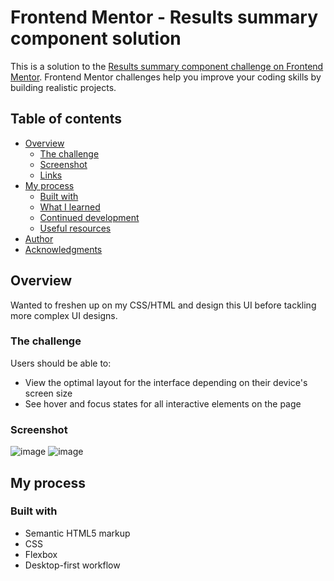 # Frontend Mentor - Results summary component solution

This is a solution to the [Results summary component challenge on Frontend Mentor](https://www.frontendmentor.io/challenges/results-summary-component-CE_K6s0maV). Frontend Mentor challenges help you improve your coding skills by building realistic projects.

## Table of contents

- [Overview](#overview)
  - [The challenge](#the-challenge)
  - [Screenshot](#screenshot)
  - [Links](#links)
- [My process](#my-process)
  - [Built with](#built-with)
  - [What I learned](#what-i-learned)
  - [Continued development](#continued-development)
  - [Useful resources](#useful-resources)
- [Author](#author)
- [Acknowledgments](#acknowledgments)

## Overview

Wanted to freshen up on my CSS/HTML and design this UI before tackling more complex UI designs.

### The challenge

Users should be able to:

- View the optimal layout for the interface depending on their device's screen size
- See hover and focus states for all interactive elements on the page

### Screenshot

![image](https://github.com/user-attachments/assets/cff599c5-02d0-4bd6-96c0-1b8aaa7b8a3c)
![image](https://github.com/user-attachments/assets/5845db40-45e8-4ea1-ae83-feaa493d49d8)



## My process

### Built with

- Semantic HTML5 markup
- CSS
- Flexbox
- Desktop-first workflow
